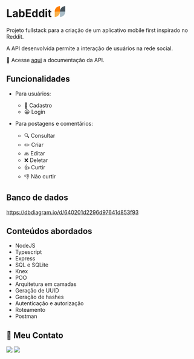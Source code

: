 # LabEddit ![logo](./src/assets/logo-header.png)

Projeto fullstack para a criação de um aplicativo mobile first inspirado no Reddit.

A API desenvolvida permite a interação de usuários na rede social.

🔴 Acesse [aqui](https://documenter.getpostman.com/view/24460902/2s93JwMgYK) a documentação da API.

## Funcionalidades

- Para usuários:
    - 📝 Cadastro
    - 😀 Login

- Para postagens e comentários:
    - 🔍 Consultar
    - ✏️ Criar
    - 🔙 Editar
    - ❌ Deletar
    - 👍 Curtir 
    - 👎 Não curtir

## Banco de dados

https://dbdiagram.io/d/640201d2296d97641d853f93

## Conteúdos abordados

- NodeJS
- Typescript
- Express
- SQL e SQLite
- Knex
- POO
- Arquitetura em camadas
- Geração de UUID
- Geração de hashes
- Autenticação e autorização
- Roteamento
- Postman

## 📧 Meu Contato

<a href="https://www.linkedin.com/in/aline-kabbas/" target="_blank"><img src="https://img.shields.io/badge/-LinkedIn-%230077B5?style=for-the-badge&logo=linkedin&logoColor=white" target="_blank"></a>
<a href = "mailto:alinekabbas@gmail.com"><img src="https://img.shields.io/badge/Gmail-D14836?style=for-the-badge&logo=gmail&logoColor=white" target="_blank"></a>
